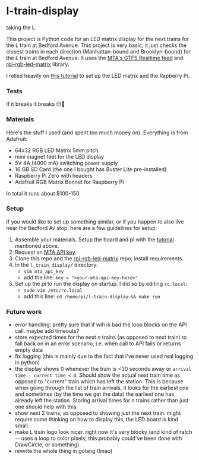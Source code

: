 # l-train-display
taking the L

This project is Python code for an LED matrix display for the next trains for the L train at Bedford Avenue.
This project is very basic; it just checks the closest trains in each direction (Manhattan-bound and Brooklyn-bound) for the L train at Bedford Avenue.
It uses the [MTA's GTFS Realtime feed](https://api.mta.info/#/landing) and [rpi-rgb-led-matrix](https://github.com/hzeller/rpi-rgb-led-matrix) library.

I relied heavily on [this tutorial](https://howchoo.com/pi/raspberry-pi-led-matrix-panel) to set up the LED matrix and the Rapberry Pi.

### Tests
If it breaks it breaks 😔🤟

### Materials
Here's the stuff I used (and spent too much money on). Everything is from Adafruit:
- 64x32 RGB LED Matrix 5mm pitch
- mini magnet feet for the LED display
- 5V 4A (4000 mA) switching power supply
- 16 GB SD Card (the one I bought has Buster Lite pre-installed)
- Raspberry Pi Zero with headers
- Adafruit RGB Matrix Bonnet for Raspberry Pi

In total it runs about $100-150.


### Setup
If you would like to set up something similar, or if you happen to also live near the Bedford Av stop, here are a few guidelines for setup:
1. Assemble your materials. Setup the board and pi with the [tutorial](https://howchoo.com/pi/raspberry-pi-led-matrix-panel) mentioned above.
2. Request an [MTA API key](https://api.mta.info/#/landing).
3. Clone this repo and the [rpi-rgb-led-matrix](https://github.com/hzeller/rpi-rgb-led-matrix) repo; install requirements.
4. In the `l_train_display/` directory:
    - `vim mta_api_key`
    - add the line: `key = "<your-mta-api-key-here>"`
5. Set up the pi to run the display on startup. I did so by editing `rc.local`:
    - `sudo vim /etc/rc.local`
    - add this line: `cd /home/pi/l-train-display && make run`

### Future work
- error handling: pretty sure that if wifi is bad the loop blocks on the API call. maybe add timeouts?
- store expected times for the next _n_ trains (as opposed to next train) to fall back on in an error scenario, i.e. when call to API fails or returns empty data
- fix logging (this is mainly due to the fact that i've never used real logging in python)
- the display shows 0 whenever the train is <30 seconds away or `arrival time - current time < 0`. Should show the actual next train time as opposed to "current" train which has left the station. This is because when going through the list of train arrivals, it looks for the earliest one and sometimes (by the time we get the data) the earliest one has already left the station. Storing arrival times for _n_ trains rather than just one should help with this.
- show next 2 trains, as opposed to showing just the next train. might require some thinking on how to display this, the LED board is kind small.
- make L train logo look nicer. right now it's very blocky (and kind of ratch -- uses a loop to color pixels; this probably could've been done with DrawCircle, or something).
- rewrite the whole thing in golang (lmao)
